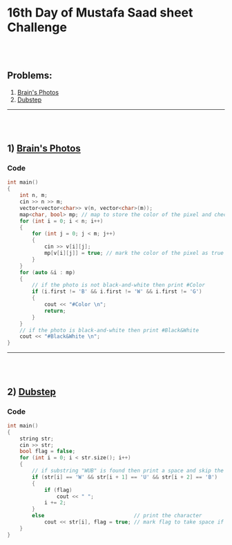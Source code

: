 # 16th Day of Mustafa Saad sheet Challenge

<br><br>

## Problems:

1. [Brain's Photos](https://codeforces.com/contest/707/problem/A)
2. [Dubstep](https://codeforces.com/contest/208/problem/A)

<hr>

<br><br>

## 1) [Brain's Photos](https://codeforces.com/contest/707/problem/A)

### Code

```cpp
int main()
{
    int n, m;
    cin >> n >> m;
    vector<vector<char>> v(n, vector<char>(m));
    map<char, bool> mp; // map to store the color of the pixel and check if it appears or not
    for (int i = 0; i < n; i++)
    {
        for (int j = 0; j < m; j++)
        {
            cin >> v[i][j];
            mp[v[i][j]] = true; // mark the color of the pixel as true
        }
    }
    for (auto &i : mp)
    {
        // if the photo is not black-and-white then print #Color
        if (i.first != 'B' && i.first != 'W' && i.first != 'G')
        {
            cout << "#Color \n";
            return;
        }
    }
    // if the photo is black-and-white then print #Black&White
    cout << "#Black&White \n";
}
```

<hr>

<br><br>

## 2) [Dubstep](https://codeforces.com/contest/208/problem/A)

### Code

```cpp
int main()
{
    string str;
    cin >> str;
    bool flag = false;
    for (int i = 0; i < str.size(); i++)
    {
        // if substring "WUB" is found then print a space and skip the next two characters
        if (str[i] == 'W' && str[i + 1] == 'U' && str[i + 2] == 'B')
        {
            if (flag)
                cout << " ";
            i += 2;
        }
        else                             // print the character
            cout << str[i], flag = true; // mark flag to take space if WUB is found in the text not from the front 
    }
}
```